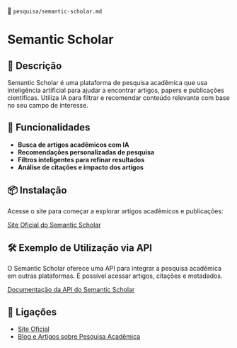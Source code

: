 📌 `pesquisa/semantic-scholar.md`

# Semantic Scholar

## 🔹 Descrição
Semantic Scholar é uma plataforma de pesquisa acadêmica que usa inteligência artificial para ajudar a encontrar artigos, papers e publicações científicas. Utiliza IA para filtrar e recomendar conteúdo relevante com base no seu campo de interesse.

## 🚀 Funcionalidades
- **Busca de artigos acadêmicos com IA**
- **Recomendações personalizadas de pesquisa**
- **Filtros inteligentes para refinar resultados**
- **Análise de citações e impacto dos artigos**

## 📦 Instalação
Acesse o site para começar a explorar artigos acadêmicos e publicações:

[Site Oficial do Semantic Scholar](https://www.semanticscholar.org)

## 🛠️ Exemplo de Utilização via API
O Semantic Scholar oferece uma API para integrar a pesquisa acadêmica em outras plataformas. É possível acessar artigos, citações e metadados.

[Documentação da API do Semantic Scholar](https://www.semanticscholar.org/product/api)

## 🔗 Ligações
- [Site Oficial](https://www.semanticscholar.org)
- [Blog e Artigos sobre Pesquisa Acadêmica](https://www.semanticscholar.org/blog)  